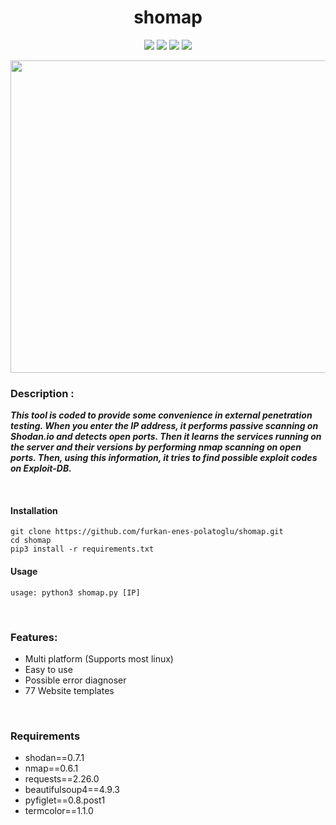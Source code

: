 <h1 align="center">shomap</h1>

<p align="center">
  <img src="https://img.shields.io/badge/Author-KasRoudra-purple?style=flat-square">
  <img src="https://img.shields.io/badge/Open%20Source-Yes-cyan?style=flat-square">
  <img src="https://img.shields.io/badge/Made%20in-Bangladesh-green?colorA=%23ff0000&colorB=%23017e40&style=flat-square">
  <img src="https://img.shields.io/badge/Written%20In-Python-blue?style=flat-square">
</p>


<p align="center">
  <img width="670" height="500" src="https://i.hizliresim.com/o73aqmy.jpg">
</p>


### Description :

***This tool is coded to provide some convenience in external penetration testing. When you enter the IP address, it performs passive scanning on Shodan.io and detects open ports. Then it learns the services running on the server and their versions by performing nmap scanning on open ports. Then, using this information, it tries to find possible exploit codes on Exploit-DB.***

<br>

#### Installation
```
git clone https://github.com/furkan-enes-polatoglu/shomap.git
cd shomap
pip3 install -r requirements.txt
```

#### Usage

```
usage: python3 shomap.py [IP]
```
<br>

### Features:

 - Multi platform (Supports most linux)
 - Easy to use
 - Possible error diagnoser
 - 77 Website templates

<br>

 ### Requirements
<ul>
  <li>shodan==0.7.1 </li>
  <li>nmap==0.6.1 </li>
  <li>requests==2.26.0 </li>
  <li>beautifulsoup4==4.9.3 </li>
  <li>pyfiglet==0.8.post1 </li>
  <li>termcolor==1.1.0 </li>
</ul>

